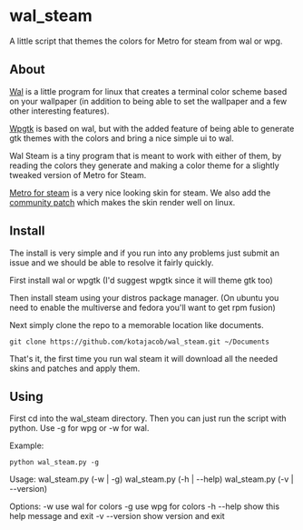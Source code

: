 # wal_steam

A little script that themes the colors for Metro for steam from wal or wpg.

## About

[Wal](https://github.com/dylanaraps/pywal) is a little program for linux that creates a terminal color scheme based on your wallpaper (in addition to being able to set the wallpaper and a few other 
interesting features).

[Wpgtk](https://github.com/deviantfero/wpgtk) is based on wal, but with the added feature of being able to generate gtk themes with the colors and bring a nice simple ui to wal.

Wal Steam is a tiny program that is meant to work with either of them, by reading the colors they generate and making a color theme for a slightly tweaked version of Metro for Steam.

[Metro for steam](http://metroforsteam.com/) is a very nice looking skin for steam. We also add the [community patch](https://steamcommunity.com/groups/metroforsteam/discussions/0/527273789693410879/) which makes the skin render well on linux.

## Install

The install is very simple and if you run into any problems just submit an issue and we should be able to resolve it fairly quickly.

First install wal or wpgtk (I'd suggest wpgtk since it will theme gtk too)

Then install steam using your distros package manager. (On ubuntu you need to enable the multiverse and fedora you'll want to get rpm fusion)

Next simply clone the repo to a memorable location like documents.

`git clone https://github.com/kotajacob/wal_steam.git ~/Documents`

That's it, the first time you run wal steam it will download all the needed skins and patches and apply them.

## Using

First cd into the wal_steam directory. Then you can just run the script with python. Use -g for wpg or -w for wal.

Example:

`python wal_steam.py -g`

Usage:
  wal_steam.py (-w | -g)
  wal_steam.py (-h | --help)
  wal_steam.py (-v | --version)

Options:
  -w                   use wal for colors
  -g                   use wpg for colors
  -h --help            show this help message and exit
  -v --version         show version and exit
